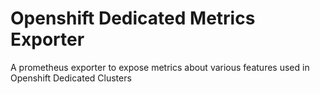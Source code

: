 # Openshift Dedicated Metrics Exporter

A prometheus exporter to expose metrics about various features used in Openshift Dedicated Clusters

